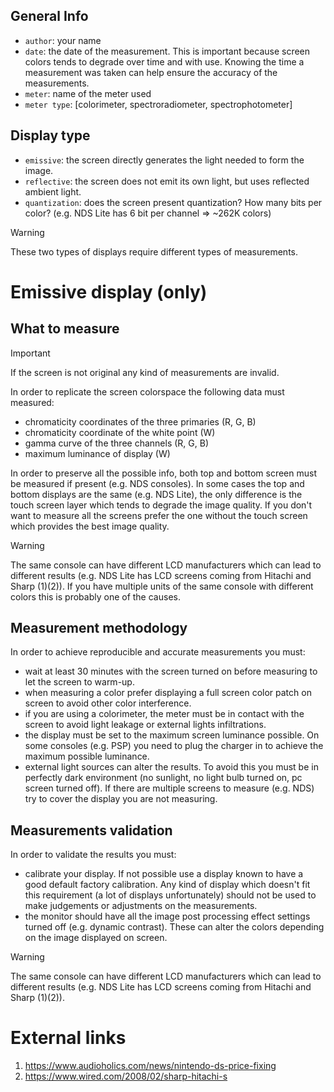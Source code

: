 ## General Info

- `author`: your name
- `date`: the date of the measurement. This is important because screen colors tends to degrade over time and with use. Knowing the time a measurement was taken can help ensure the accuracy of the measurements.
- `meter`: name of the meter used
- `meter type`: [colorimeter, spectroradiometer, spectrophotometer]

## Display type
- `emissive`: the screen directly generates the light needed to form the image.
- `reflective`: the screen does not emit its own light, but uses reflected ambient light.
- `quantization`: does the screen present quantization? How many bits per color? (e.g. NDS Lite has 6 bit per channel => ~262K colors)

> [!WARNING]
> These two types of displays require different types of measurements.

# Emissive display (only)

## What to measure

> [!IMPORTANT]
> If the screen is not original any kind of measurements are invalid.

In order to replicate the screen colorspace the following data must measured:
- chromaticity coordinates of the three primaries (R, G, B)
- chromaticity coordinate of the white point (W)
- gamma curve of the three channels (R, G, B)
- maximum luminance of display (W)

In order to preserve all the possible info, both top and bottom screen must be measured if present (e.g. NDS consoles). In some cases the top and bottom displays are the same (e.g. NDS Lite), the only difference is the touch screen layer which tends to degrade the image quality. If you don't want to measure all the screens prefer the one without the touch screen which provides the best image quality. 

> [!WARNING]
> The same console can have different LCD manufacturers which can lead to different results (e.g. NDS Lite has LCD screens coming from Hitachi and Sharp (1)(2)). If you have multiple units of the same console with different colors this is probably one of the causes.

## Measurement methodology

In order to achieve reproducible and accurate measurements you must:
- wait at least 30 minutes with the screen turned on before measuring to let the screen to warm-up.
- when measuring a color prefer displaying a full screen color patch on screen to avoid other color interference.
- if you are using a colorimeter, the meter must be in contact with the screen to avoid light leakage or external lights infiltrations.
- the display must be set to the maximum screen luminance possible. On some consoles (e.g. PSP) you need to plug the charger in to achieve the maximum possible luminance.
- external light sources can alter the results. To avoid this you must be in perfectly dark environment (no sunlight, no light bulb turned on, pc screen turned off). If there are multiple screens to measure (e.g. NDS) try to cover the display you are not measuring.

## Measurements validation

In order to validate the results you must:
- calibrate your display. If not possible use a display known to have a good default factory calibration. Any kind of display which doesn't fit this requirement (a lot of displays unfortunately) should not be used to make judgements or adjustments on the measurements.
- the monitor should have all the image post processing effect settings turned off (e.g. dynamic contrast). These can alter the colors depending on the image displayed on screen.

> [!WARNING]
> The same console can have different LCD manufacturers which can lead to different results (e.g. NDS Lite has LCD screens coming from Hitachi and Sharp (1)(2)).

# External links

1. https://www.audioholics.com/news/nintendo-ds-price-fixing
2. https://www.wired.com/2008/02/sharp-hitachi-s

  

